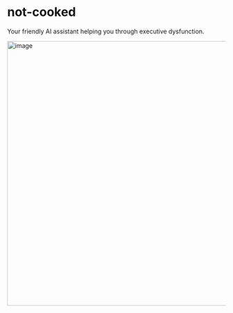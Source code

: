 # not-cooked
Your friendly AI assistant helping you through executive dysfunction.

<img width="610" alt="image" src="https://github.com/user-attachments/assets/f2077239-8aa7-402b-a0db-39ce8f0d145d" />



